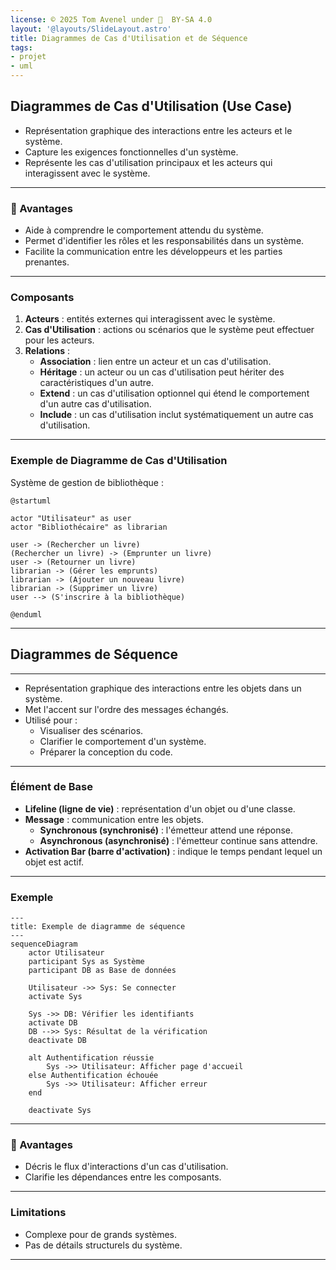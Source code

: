 ```yaml
---
license: © 2025 Tom Avenel under 󰵫  BY-SA 4.0
layout: '@layouts/SlideLayout.astro'
title: Diagrammes de Cas d'Utilisation et de Séquence
tags:
- projet
- uml
---
```


## Diagrammes de Cas d'Utilisation (Use Case)

- Représentation graphique des interactions entre les acteurs et le système.
- Capture les exigences fonctionnelles d'un système.
- Représente les cas d'utilisation principaux et les acteurs qui interagissent avec le système.

---

### 🌟 Avantages

- Aide à comprendre le comportement attendu du système.
- Permet d'identifier les rôles et les responsabilités dans un système.
- Facilite la communication entre les développeurs et les parties prenantes.

---

### Composants

1. **Acteurs** : entités externes qui interagissent avec le système.
2. **Cas d'Utilisation** : actions ou scénarios que le système peut effectuer pour les acteurs.
3. **Relations** :
   - **Association** : lien entre un acteur et un cas d'utilisation.
   - **Héritage** : un acteur ou un cas d'utilisation peut hériter des caractéristiques d'un autre.
   - **Extend** : un cas d'utilisation optionnel qui étend le comportement d'un autre cas d'utilisation.
   - **Include** : un cas d'utilisation inclut systématiquement un autre cas d'utilisation.

---

### Exemple de Diagramme de Cas d'Utilisation

Système de gestion de bibliothèque :

```plantuml
@startuml

actor "Utilisateur" as user
actor "Bibliothécaire" as librarian

user -> (Rechercher un livre)
(Rechercher un livre) -> (Emprunter un livre)
user -> (Retourner un livre)
librarian -> (Gérer les emprunts)
librarian -> (Ajouter un nouveau livre)
librarian -> (Supprimer un livre)
user --> (S'inscrire à la bibliothèque)

@enduml
```

---

## Diagrammes de Séquence

---

- Représentation graphique des interactions entre les objets dans un système.
- Met l'accent sur l'ordre des messages échangés.
- Utilisé pour :
  - Visualiser des scénarios.
  - Clarifier le comportement d'un système.
  - Préparer la conception du code.

---

### Élément de Base

- **Lifeline (ligne de vie)** : représentation d'un objet ou d'une classe.
- **Message** : communication entre les objets.
  - **Synchronous (synchronisé)** : l'émetteur attend une réponse.
  - **Asynchronous (asynchronisé)** : l'émetteur continue sans attendre.
- **Activation Bar (barre d'activation)** : indique le temps pendant lequel un objet est actif.

---

### Exemple

```mermaid
---
title: Exemple de diagramme de séquence
---
sequenceDiagram
    actor Utilisateur
    participant Sys as Système
    participant DB as Base de données

    Utilisateur ->> Sys: Se connecter
    activate Sys

    Sys ->> DB: Vérifier les identifiants
    activate DB
    DB -->> Sys: Résultat de la vérification
    deactivate DB

    alt Authentification réussie
        Sys ->> Utilisateur: Afficher page d'accueil
    else Authentification échouée
        Sys ->> Utilisateur: Afficher erreur
    end

    deactivate Sys
```

---

### 🌟 Avantages

- Décris le flux d'interactions d'un cas d'utilisation.
- Clarifie les dépendances entre les composants.

---

### Limitations

- Complexe pour de grands systèmes.
- Pas de détails structurels du système.

---

